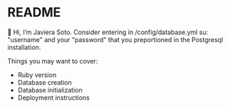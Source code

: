 # README
👋 Hi, I’m Javiera Soto. 
Consider entering in /config/database.yml su:
"username" and your "password" that you preportioned in the Postgresql installation.


Things you may want to cover:
* Ruby version
* Database creation
* Database initialization
* Deployment instructions
